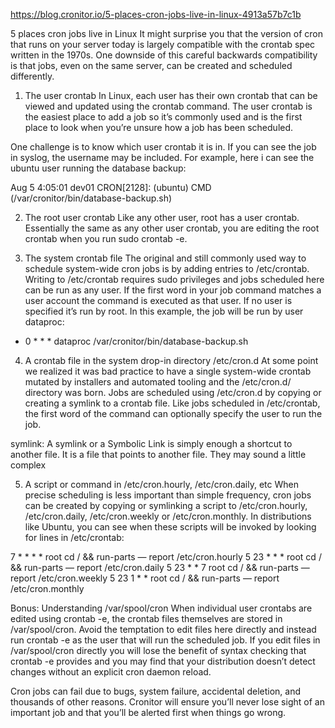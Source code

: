https://blog.cronitor.io/5-places-cron-jobs-live-in-linux-4913a57b7c1b

5 places cron jobs live in Linux
It might surprise you that the version of cron that runs on your server today is largely compatible with the crontab spec written in the 1970s. One downside of this careful backwards compatibility is that jobs, even on the same server, can be created and scheduled differently.

1. The user crontab
In Linux, each user has their own crontab that can be viewed and updated using the crontab command. The user crontab is the easiest place to add a job so it’s commonly used and is the first place to look when you’re unsure how a job has been scheduled.

One challenge is to know which user crontab it is in. If you can see the job in syslog, the username may be included. For example, here i can see the ubuntu user running the database backup:

Aug 5 4:05:01 dev01 CRON[2128]: (ubuntu) CMD (/var/cronitor/bin/database-backup.sh)

2. The root user crontab
Like any other user, root has a user crontab. Essentially the same as any other user crontab, you are editing the root crontab when you run sudo crontab -e.

3. The system crontab file
The original and still commonly used way to schedule system-wide cron jobs is by adding entries to /etc/crontab. Writing to /etc/crontab requires sudo privileges and jobs scheduled here can be run as any user. If the first word in your job command matches a user account the command is executed as that user. If no user is specified it’s run by root. In this example, the job will be run by user dataproc:

* 0 * * * dataproc /var/cronitor/bin/database-backup.sh

4. A crontab file in the system drop-in directory /etc/cron.d
At some point we realized it was bad practice to have a single system-wide crontab mutated by installers and automated tooling and the /etc/cron.d/ directory was born. Jobs are scheduled using /etc/cron.d by copying or creating a symlink to a crontab file. Like jobs scheduled in /etc/crontab, the first word of the command can optionally specify the user to run the job.

symlink: A symlink or a Symbolic Link is simply enough a shortcut to another file. It is a file that points to another file. They may sound a little complex

5. A script or command in /etc/cron.hourly, /etc/cron.daily, etc
When precise scheduling is less important than simple frequency, cron jobs can be created by copying or symlinking a script to /etc/cron.hourly, /etc/cron.daily, /etc/cron.weekly or /etc/cron.monthly. In distributions like Ubuntu, you can see when these scripts will be invoked by looking for lines in /etc/crontab:

7 * * * * root cd / && run-parts — report /etc/cron.hourly
5 23 * * * root cd / && run-parts — report /etc/cron.daily
5 23 * * 7 root cd / && run-parts — report /etc/cron.weekly
5 23 1 * * root cd / && run-parts — report /etc/cron.monthly

Bonus: Understanding /var/spool/cron
When individual user crontabs are edited using crontab -e, the crontab files themselves are stored in /var/spool/cron. Avoid the temptation to edit files here directly and instead run crontab -e as the user that will run the scheduled job. If you edit files in /var/spool/cron directly you will lose the benefit of syntax checking that crontab -e provides and you may find that your distribution doesn’t detect changes without an explicit cron daemon reload.

Cron jobs can fail due to bugs, system failure, accidental deletion, and thousands of other reasons. Cronitor will ensure you’ll never lose sight of an important job and that you’ll be alerted first when things go wrong.